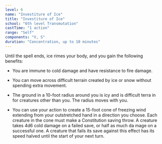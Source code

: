 ```yaml
---
level: 6
name: "Investiture of Ice"
title: "Investiture of Ice"
school: "6th level Transmutation"
castTime: "1 action"
range: "Self"
components: "V, S"
duration: "Concentration, up to 10 minutes"
---
```


Until the spell ends, ice rimes your body, and you gain the following benefits:

- You are immune to cold damage and have resistance to fire damage.

- You can move across difficult terrain created by ice or snow without spending extra movement.

- The ground in a 10-foot radius around you is icy and is difficult terra in for creatures other than you. The radius moves with you.

- You can use your action to create a 15-foot cone of freezing wind extending from your outstretched hand in a direction you choose. Each creature in the cone must make a Constitution saving throw. A creature takes 4d6 cold damage on a failed save, or half as much da mage on a successful one. A creature that fails its save against this effect has its speed halved until the start of your next turn.

